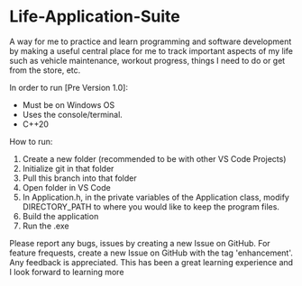 # Life-Application-Suite
A way for me to practice and learn programming and software development by making a useful central place for me to track important aspects of my life such as vehicle maintenance, workout progress, things I need to do or get from the store, etc.


In order to run [Pre Version 1.0]:
- Must be on Windows OS
- Uses the console/terminal.
- C++20

How to run:
1. Create a new folder (recommended to be with other VS Code Projects)
2. Initialize git in that folder
3. Pull this branch into that folder
4. Open folder in VS Code
5. In Application.h, in the private variables of the Application class, modify DIRECTORY_PATH to where you would like to keep the program files. 
6. Build the application
7. Run the .exe

Please report any bugs, issues by creating a new Issue on GitHub.
For feature frequests, create a new Issue on GitHub with the tag 'enhancement'.
Any feedback is appreciated. This has been a great learning experience and I look forward to learning more
